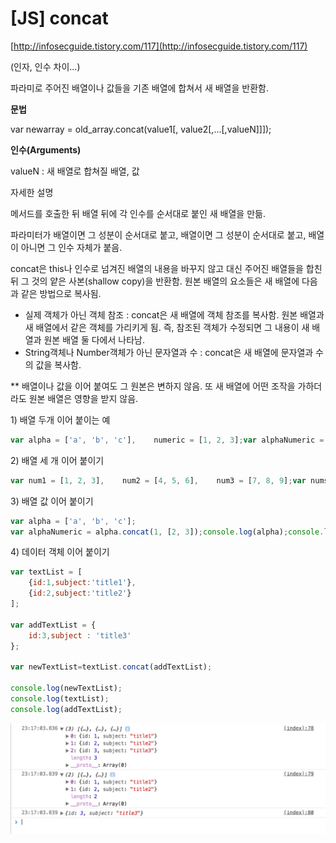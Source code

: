 # \[JS\] concat

[http://infosecguide.tistory.com/117](http://infosecguide.tistory.com/117)

\(인자, 인수 차이...\)

파라미로 주어진 배열이나 값들을 기존 배열에 합쳐서 새 배열을 반환함.

**문법**

var newarray = old\_array.concat\(value1\[, value2\[,...\[,valueN\]\]\]\);

**인수\(Arguments\)**

valueN : 새 배열로 합쳐질 배열, 값 

자세한 설명

메서드를 호출한 뒤 배열 뒤에 각 인수를 순서대로 붙인 새 배열을 만듦.

파라미터가 배열이면 그 성분이  순서대로 붙고, 배열이면 그 성분이 순서대로 붙고, 배열이 아니면 그 인수 자체가 붙음.

concat은 this나 인수로 넘겨진 배열의 내용을 바꾸지 않고 대신 주어진 배열들을 합친 뒤 그 것의 얕은 사본\(shallow copy\)을 반환함. 원본 배열의 요소들은 새 배열에 다음과 같은 방법으로 복사됨.

* 실제 객체가 아닌 객체 참조 : concat은 새 배열에 객체 참조를 복사함. 원본 배열과 새 배열에서 같은 객체를 가리키게 됨. 즉, 참조된 객체가 수정되면 그 내용이 새 배열과 원본 배열 둘 다에서 나타남.
* String객체나 Number객체가 아닌 문자열과 수 :  concat은 새 배열에 문자열과 수의 값을 복사함.

\*\* 배열이나 값을 이어 붙여도 그 원본은 변하지 않음. 또 새 배열에 어떤 조작을 가하더라도 원본 배열은 영향을 받지 않음.

1\) 배열 두개 이어 붙이는 예

```javascript
var alpha = ['a', 'b', 'c'],    numeric = [1, 2, 3];var alphaNumeric = alpha.concat(numeric);console.log(alpha);console.log(alphaNumeric); // 결과: ['a', 'b', 'c', 1, 2, 3]
```

2\) 배열 세 개 이어 붙이기

```javascript
var num1 = [1, 2, 3],    num2 = [4, 5, 6],    num3 = [7, 8, 9];var nums = num1.concat(num2, num3);console.log(num1);console.log(num2);console.log(num3);console.log(nums); // 결과: [1, 2, 3, 4, 5, 6, 7, 8, 9]
```

3\) 배열 값 이어 붙이기

```javascript
var alpha = ['a', 'b', 'c'];
var alphaNumeric = alpha.concat(1, [2, 3]);console.log(alpha);console.log(alphaNumeric); 
```

4\) 데이터 객체 이어 붙이기

```javascript
var textList = [
	{id:1,subject:'title1'},
	{id:2,subject:'title2'}
];

var addTextList = {
	id:3,subject : 'title3'
};

var newTextList=textList.concat(addTextList);

console.log(newTextList);
console.log(textList);
console.log(addTextList);
```

![](.gitbook/assets/2018-05-17-11.17.07.png)




